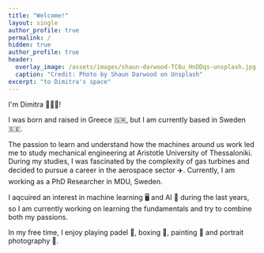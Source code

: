 ```yaml
---
title: "Welcome!"
layout: single
author_profile: true
permalink: /
hidden: true
author_profile: true
header:
  overlay_image: /assets/images/shaun-darwood-TC6u_HnDDqs-unsplash.jpg
  caption: "Credit: Photo by Shaun Darwood on Unsplash"
excerpt: "to Dimitra's space" 
---
```

I'm Dimitra 👩🏻‍💻!

I was born and raised in Greece 🇬🇷, but I am currently based in Sweden 🇸🇪. 

The passion to learn and understand how the machines around us work led me to study mechanical engineering at Aristotle University of Thessaloniki. During my studies, I was fascinated by the complexity of gas turbines and decided to pursue a career in the aerospace sector ✈️. Currently, I am working as a PhD Researcher in MDU, Sweden. 

I aqcuired an interest in machine learning 🖥️ and AI 🤖 during the last years, so I am currently working on learning the fundamentals and try to combine both my passions. 

In my free time, I enjoy playing padel 🎾, boxing 🥊, painting 🎨 and portrait photography 📸. 
